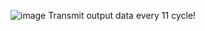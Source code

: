 ![image](https://github.com/user-attachments/assets/2ca5fd68-9546-4316-bc53-304944b4c202)
Transmit output data every 11 cycle!
